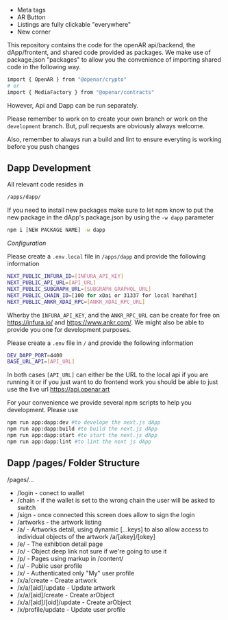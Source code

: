 - Meta tags
- AR Button
- Listings are fully clickable "everywhere"
- New corner 


This repository contains the code for the openAR api/backend, the dApp/frontent, and shared code provided as packages. We make use of package.json "packages" to allow you the convenience of importing shared code in the following way. 

```bash
import { OpenAR } from "@openar/crypto"
# or
import { MediaFactory } from "@openar/contracts"
```

However, Api and Dapp can be run separately. 

Please remember to work on to create your own branch or work on the `development` branch. But, pull requests are obviously always welcome. 

Also, remember to always run a build and lint to ensure everyting is working before you push changes


## Dapp Development

All relevant code resides in 

```bash
/apps/dapp/
```

If you need to install new packages make sure to let npm know to put the new package in the dApp's package.json by using the `-w dapp` parameter

```bash
npm i [NEW PACKAGE NAME] -w dapp 
```

*Configuration*

Please create a `.env.local` file in `/apps/dapp` and provide the following information

```bash
NEXT_PUBLIC_INFURA_ID=[INFURA_API_KEY]
NEXT_PUBLIC_API_URL=[API_URL]
NEXT_PUBLIC_SUBGRAPH_URL=[SUBGRAPH_GRAPHQL_URL]
NEXT_PUBLIC_CHAIN_ID=[100 for xDai or 31337 for local hardhat]
NEXT_PUBLIC_ANKR_XDAI_RPC=[ANKR_XDAI_RPC_URL]
```

Wherby the `INFURA_API_KEY`, and the `ANKR_RPC_URL` can be create for free on  https://infura.io/ and https://www.ankr.com/. We might also be able to provide you one for development purposes. 

Please create a `.env` file in `/` and provide the following information

```bash
DEV_DAPP_PORT=4400
BASE_URL_API=[API_URL]
```

In both cases `[API_URL]` can either be the URL to the local api if you are running it or if you just want to do frontend work you should be able to just use the live url https://api.openar.art 

For your convenience we provide several npm scripts to help you development. Please use

```bash
npm run app:dapp:dev #to develope the next.js dApp
npm run app:dapp:build #to build the next.js dApp
npm run app:dapp:start #to start the next.js dApp
npm run app:dapp:lint #to lint the next js dApp
```

## Dapp /pages/ Folder Structure

/pages/...

- /login - conect to wallet
- /chain - if the wallet is set to the wrong chain the user will be asked to switch
- /sign - once connected this screen does allow to sign the login
- /artworks - the artwork listing
- /a/ - Artworks detail, using dynamic [...keys] to also allow access to individual objects of the artwork /a/[akey]/[okey]
- /e/ - The exhibtion detail page
- /o/ - Object deep link not sure if we're going to use it
- /p/ - Pages using markup in /content/
- /u/ - Public user profile
- /x/ - Authenticated only "My" user profile
- /x/a/create - Create artwork
- /x/a/[aid]/update - Update artwork
- /x/a/[aid]/create - Create arObject
- /x/a/[aid]/[oid]/update - Create arObject
- /x/profile/update - Update user profile
